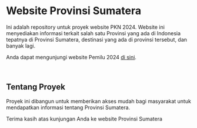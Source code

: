 # Website Provinsi Sumatera

Ini adalah repository untuk proyek website PKN 2024. Website ini menyediakan informasi terkait salah satu Provinsi yang ada di Indonesia tepatnya di Provinsi Sumatera, destinasi yang ada di provinsi tersebut, dan banyak lagi.

Anda dapat mengunjungi website Pemilu 2024 [di sini](https://pkn-pas.vercel.app/).

<br>

## Tentang Proyek

Proyek ini dibangun untuk memberikan akses mudah bagi masyarakat untuk mendapatkan informasi tentang Provinsi Sumatera.

Terima kasih atas kunjungan Anda ke website Provinsi Sumatera
